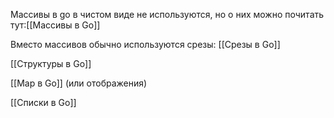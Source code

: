 Массивы в go в чистом виде не используются, но о них можно почитать тут:[[Массивы в Go]] 

Вместо массивов обычно используются срезы: [[Срезы в Go]]

[[Структуры в Go]]

[[Map в  Go]] (или отображения)

[[Списки в Go]]

